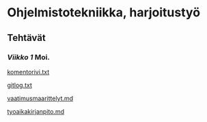 # Ohjelmistotekniikka, harjoitustyö
## **Tehtävät**
### *Viikko 1* Moi.
[komentorivi.txt](https://github.com/VeetiE/ot-harjoitustyo/blob/6bf829187748bf04eb260416af0366303b2394aa/laskarit/viikko1/komentorivi.txt)


[gitlog.txt](https://github.com/VeetiE/ot-harjoitustyo/blob/6bf829187748bf04eb260416af0366303b2394aa/laskarit/viikko1/gitlog.txt)

[vaatimusmaarittelyt.md](https://github.com/VeetiE/ot-harjoitustyo/blob/616726f5d6fef61b10c647811b138121b83db6eb/laskarit/viikko1/vaatimusmaarittely.md)

[tyoaikakirjanpito.md](https://github.com/VeetiE/ot-harjoitustyo/blob/8d28dbc7f2046991de4d43bb066923ab6f049cbd/tyoaikakirjanpito.md)
